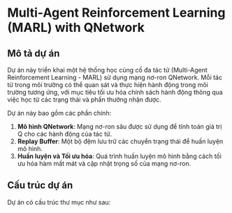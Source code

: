 # Multi-Agent Reinforcement Learning (MARL) with QNetwork

## Mô tả dự án

Dự án này triển khai một hệ thống học củng cố đa tác tử (Multi-Agent Reinforcement Learning - MARL) sử dụng mạng nơ-ron QNetwork. Mỗi tác tử trong môi trường có thể quan sát và thực hiện hành động trong môi trường tương ứng, với mục tiêu tối ưu hóa chính sách hành động thông qua việc học từ các trạng thái và phần thưởng nhận được.

Dự án này bao gồm các phần chính:
1. **Mô hình QNetwork**: Mạng nơ-ron sâu được sử dụng để tính toán giá trị Q cho các hành động của tác tử.
2. **Replay Buffer**: Một bộ đệm lưu trữ các chuyển trạng thái để huấn luyện mô hình.
3. **Huấn luyện và Tối ưu hóa**: Quá trình huấn luyện mô hình bằng cách tối ưu hóa hàm mất mát và cập nhật trọng số của mạng nơ-ron.

## Cấu trúc dự án

Dự án có cấu trúc thư mục như sau:

